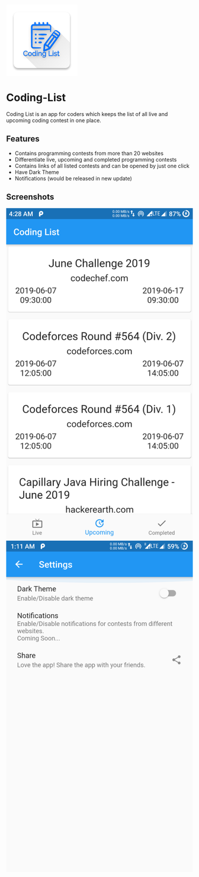 ![App Icon](assets/launcher/icon.png)

# Coding-List
Coding List is an app for coders which keeps the list of all live and upcoming coding contest in one place.

## Features
- Contains programming contests from more than 20 websites 
- Differentiate live, upcoming and completed programming contests
- Contains links of all listed contests and can be opened by just one click
- Have Dark Theme
- Notifications (would be released in new update)

## Screenshots
![Screenshot](screenshots/upcoming_small.png) ![Screenshot](screenshots/settings_small.png)

